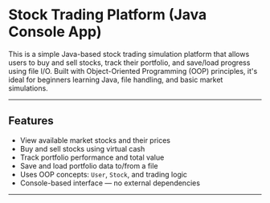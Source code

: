 # Stock Trading Platform (Java Console App)

This is a simple Java-based stock trading simulation platform that allows users to buy and sell stocks, track their portfolio, and save/load progress using file I/O. Built with Object-Oriented Programming (OOP) principles, it's ideal for beginners learning Java, file handling, and basic market simulations.

---

## Features

- View available market stocks and their prices
- Buy and sell stocks using virtual cash
- Track portfolio performance and total value
- Save and load portfolio data to/from a file
- Uses OOP concepts: `User`, `Stock`, and trading logic
- Console-based interface — no external dependencies

---
